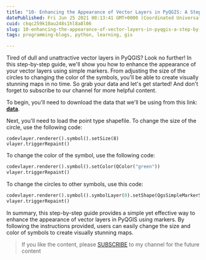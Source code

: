 ```yaml
---
title: "10- Enhancing the Appearance of Vector Layers in PyQGIS: A Step-by-Step Guide"
datePublished: Fri Jun 25 2021 08:13:41 GMT+0000 (Coordinated Universal Time)
cuid: ckqc259k10au248s1hl8a8l06
slug: 10-enhancing-the-appearance-of-vector-layers-in-pyqgis-a-step-by-step-guide
tags: programming-blogs, python, learning, gis

---
```


Tired of dull and unattractive vector layers in PyQGIS? Look no further! In this step-by-step guide, we'll show you how to enhance the appearance of your vector layers using simple markers. From adjusting the size of the circles to changing the color of the symbols, you'll be able to create visually stunning maps in no time. So grab your data and let's get started! And don't forget to subscribe to our channel for more helpful content.

To begin, you'll need to download the data that we'll be using from this link: [**data**](https://github.com/Azad77/Python_qgis/blob/main/Data/KRG_Cities.zip).

Next, you'll need to load the point type shapefile. To change the size of the circle, use the following code:

```plaintext
codevlayer.renderer().symbol().setSize(8)
vlayer.triggerRepaint()
```

To change the color of the symbol, use the following code:

```python
codevlayer.renderer().symbol().setColor(QColor("green"))
vlayer.triggerRepaint()
```

To change the circles to other symbols, use this code:

```python
codevlayer.renderer().symbol().symbolLayer(0).setShape(QgsSimpleMarkerSymbolLayerBase.Pentagon)
vlayer.triggerRepaint()
```

In summary, this step-by-step guide provides a simple yet effective way to enhance the appearance of vector layers in PyQGIS using markers. By following the instructions provided, users can easily change the size and color of symbols to create visually stunning maps.

> If you like the content, please [SUBSCRIBE](https://www.youtube.com/channel/UCpbWlHEqBSnJb6i4UemXQpA?sub_confirmation=1) to my channel for the future content